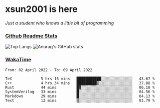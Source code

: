 # xsun2001 is here

*Just a student who knows a little bit of programming*

### [Github Readme Stats](https://github.com/anuraghazra/github-readme-stats)

![Top Langs](https://github-readme-stats.vercel.app/api/top-langs/?username=xsun2001&layout=compact&theme=radical) ![Anurag's GitHub stats](https://github-readme-stats.vercel.app/api?username=xsun2001&show_icons=true&theme=radical)

### [WakaTime](https://wakatime.com)

<!--START_SECTION:waka-->

```text
From: 02 April 2022 - To: 09 April 2022

TeX             5 hrs 16 mins   ███████████░░░░░░░░░░░░░░   43.67 %
C++             4 hrs 34 mins   █████████▒░░░░░░░░░░░░░░░   37.88 %
Rust            44 mins         █▓░░░░░░░░░░░░░░░░░░░░░░░   06.18 %
SystemVerilog   33 mins         █░░░░░░░░░░░░░░░░░░░░░░░░   04.56 %
Markdown        29 mins         █░░░░░░░░░░░░░░░░░░░░░░░░   04.13 %
Text            12 mins         ▒░░░░░░░░░░░░░░░░░░░░░░░░   01.79 %
```

<!--END_SECTION:waka-->
